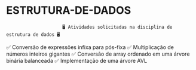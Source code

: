 # ESTRUTURA-DE-DADOS
                         🖥 Atividades solicitadas na disciplina de estrutura de dados 🖥 

✅ Conversão de expressões infixa para pós-fixa
✅ Multiplicação de números inteiros gigantes
✅ Conversão de array ordenado em uma árvore binária balanceada
✅ Implementação de uma árvore AVL
